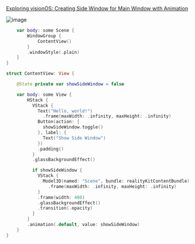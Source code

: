 [Exploring visionOS: Creating Side Window for Main Window with Animation](https://www.rudrank.com/exploring-visionos-creating-side-window-for-main-window-with-animation/)

![image](https://github.com/YamamotoDesu/Creating-Side-Window-for-Main-Window-with-Animation/assets/47273077/3a3247a3-8130-45b2-bb55-cf69c54ffa24)


```swift
    var body: some Scene {
        WindowGroup {
            ContentView()
        }
        .windowStyle(.plain)
    }
}

struct ContentView: View {

    @State private var showSideWindow = false

    var body: some View {
        HStack {
          VStack {
            Text("Hello, world!")
              .frame(maxWidth: .infinity, maxHeight: .infinity)
            Button(action: {
              showSideWindow.toggle()
            }, label: {
              Text("Show Side Window")
            })
            .padding()
          }
          .glassBackgroundEffect()

          if showSideWindow {
            VStack {
              Model3D(named: "Scene", bundle: realityKitContentBundle)
                .frame(maxWidth: .infinity, maxHeight: .infinity)
            }
            .frame(width: 400)
            .glassBackgroundEffect()
            .transition(.opacity)
          }
        }
        .animation(.default, value: showSideWindow)
    }
}
```

